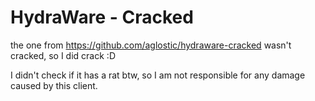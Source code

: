 # HydraWare - Cracked
the one from https://github.com/aglostic/hydraware-cracked wasn't cracked, so I did crack :D

I didn't check if it has a rat btw, so I am not responsible for any damage caused by this client.